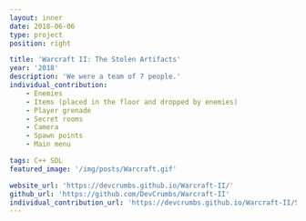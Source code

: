 ```yaml
---
layout: inner
date: 2018-06-06
type: project
position: right

title: 'Warcraft II: The Stolen Artifacts'
year: '2018'
description: 'We were a team of 7 people.'
individual_contribution:
    - Enemies
    - Items (placed in the floor and dropped by enemies)
    - Player grenade
    - Secret rooms
    - Camera
    - Spawn points
    - Main menu

tags: C++ SDL
featured_image: '/img/posts/Warcraft.gif'

website_url: 'https://devcrumbs.github.io/Warcraft-II/'
github_url: 'https://github.com/DevCrumbs/Warcraft-II'
individual_contribution_url: 'https://devcrumbs.github.io/Warcraft-II/Sandra_Alvarez'
---
```

